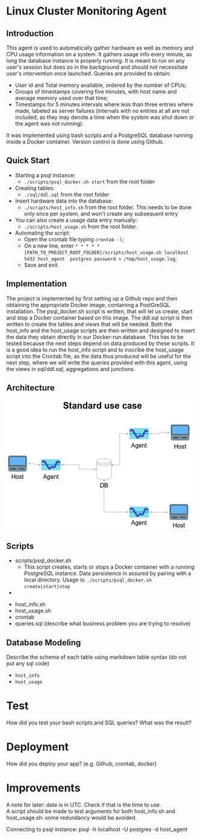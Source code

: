 # Linux Cluster Monitoring Agent

## Introduction
This agent is used to automatically gather hardware as well as memory and CPU usage information on a system.
It gathers usage info every minute, as long the database instance is properly running. It is meant to run on any user's
session but does so in the background and should not necessitate user's intervention once launched. Queries are provided to obtain:
* User id and Total memory available, ordered by the number of CPUs;
* Groups of timestamps covering five minutes, with host name and average memory used over that time;
* Timestamps for 5 minutes intervals where less than three entries where made, labeled as server failures (intervals
with no entries at all are not included, as they may denote a time when the system was shut down or the agent was not
running).  

It was implemented using bash scripts and a PostgreSQL database running inside a Docker container. Version control is 
done using Github.

## Quick Start
* Starting a psql instance:
  * `./scripts/psql_docker.sh start` from the root folder
* Creating tables:
  * `./sql/ddl.sql` from the root folder
* Insert hardware data into the database:
  * `./scripts/host_info.sh` from the root folder. This needs to be done only once per system, and won't create any 
  subsequent entry
* You can also create a usage data entry manually:
  * `./scripts/host_usage.sh` from the root folder.
* Automating the script:
  * Open the crontab file typing `crontab -l`;
  * On a new line, enter `* * * * * [PATH_TO_PROJECT_ROOT_FOLDER]/scripts/host_usage.sh localhost 5432 host_agent 
  postgres password > /tmp/host_usage.log`;
  * Save and exit.

## Implementation
The project is implemented by first setting up a Github repo and then obtaining the appropriate Docker image, 
containing a PostGreSQL installation. The psql_docker.sh script is written, that will let us create, start and stop a
Docker container based on this image. The ddl.sql script is then written to create the tables and views that will be
needed. Both the host_info and the host_usage scripts are then written and designed to insert the data they obtain
directly in our Docker-run database. This has to be tested because the next steps depend on data produced by these
scripts. It is a good idea to run the host_info script and to inscribe the host_usage script into the Crontab file, as
the data thus produced will be useful for the next step, where we will write the queries provided with this agent, using
the views in sql/ddl.sql, aggregations and junctions.

## Architecture
![Standard use case](assets/Jarvis-LinuxSQL.drawio.png)

## Scripts
* scripts/psql_docker.sh
  * This script creates, starts or stops a Docker container with a running PostgreSQL instance. Data persistence in 
  assured by pairing with a local directory. Usage is: `./scripts/psql_docker.sh create|start|stop`
* 
- host_info.sh
- host_usage.sh
- crontab
- queries.sql (describe what business problem you are trying to resolve)

## Database Modeling
Describe the schema of each table using markdown table syntax (do not put any sql code)
- `host_info`
- `host_usage`

# Test
How did you test your bash scripts and SQL queries? What was the result?

# Deployment
How did you deploy your app? (e.g. Github, crontab, docker)

# Improvements

A note for later: date is in UTC. Check if that is the time to use.  
A script should be made to test arguments for both host_info.sh and host_usage.sh: some redundancy would be avoided.

Connecting to psql instance: psql -h localhost -U postgres -d host_agent